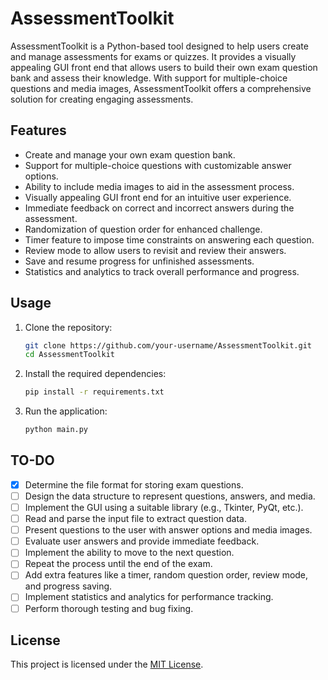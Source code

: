 # AssessmentToolkit

AssessmentToolkit is a Python-based tool designed to help users create and manage assessments for exams or quizzes. It provides a visually appealing GUI front end that allows users to build their own exam question bank and assess their knowledge. With support for multiple-choice questions and media images, AssessmentToolkit offers a comprehensive solution for creating engaging assessments.

## Features

- Create and manage your own exam question bank.
- Support for multiple-choice questions with customizable answer options.
- Ability to include media images to aid in the assessment process.
- Visually appealing GUI front end for an intuitive user experience.
- Immediate feedback on correct and incorrect answers during the assessment.
- Randomization of question order for enhanced challenge.
- Timer feature to impose time constraints on answering each question.
- Review mode to allow users to revisit and review their answers.
- Save and resume progress for unfinished assessments.
- Statistics and analytics to track overall performance and progress.

## Usage

1. Clone the repository:
   ```bash
   git clone https://github.com/your-username/AssessmentToolkit.git
   cd AssessmentToolkit
2. Install the required dependencies:
   ```bash
   pip install -r requirements.txt
3. Run the application:
   ```bash
   python main.py

## TO-DO

- [X] Determine the file format for storing exam questions.
- [ ] Design the data structure to represent questions, answers, and media.
- [ ] Implement the GUI using a suitable library (e.g., Tkinter, PyQt, etc.).
- [ ] Read and parse the input file to extract question data.
- [ ] Present questions to the user with answer options and media images.
- [ ] Evaluate user answers and provide immediate feedback.
- [ ] Implement the ability to move to the next question.
- [ ] Repeat the process until the end of the exam.
- [ ] Add extra features like a timer, random question order, review mode, and progress saving.
- [ ] Implement statistics and analytics for performance tracking.
- [ ] Perform thorough testing and bug fixing.

## License

This project is licensed under the [MIT License](LICENSE).